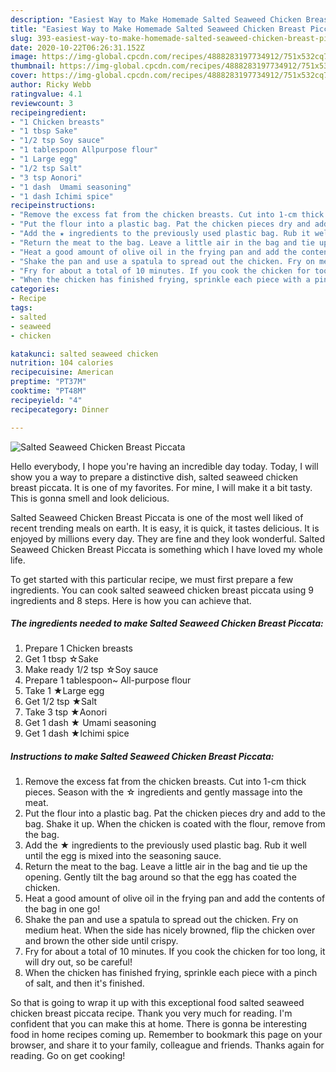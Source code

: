 ```yaml
---
description: "Easiest Way to Make Homemade Salted Seaweed Chicken Breast Piccata"
title: "Easiest Way to Make Homemade Salted Seaweed Chicken Breast Piccata"
slug: 393-easiest-way-to-make-homemade-salted-seaweed-chicken-breast-piccata
date: 2020-10-22T06:26:31.152Z
image: https://img-global.cpcdn.com/recipes/4888283197734912/751x532cq70/salted-seaweed-chicken-breast-piccata-recipe-main-photo.jpg
thumbnail: https://img-global.cpcdn.com/recipes/4888283197734912/751x532cq70/salted-seaweed-chicken-breast-piccata-recipe-main-photo.jpg
cover: https://img-global.cpcdn.com/recipes/4888283197734912/751x532cq70/salted-seaweed-chicken-breast-piccata-recipe-main-photo.jpg
author: Ricky Webb
ratingvalue: 4.1
reviewcount: 3
recipeingredient:
- "1 Chicken breasts"
- "1 tbsp Sake"
- "1/2 tsp Soy sauce"
- "1 tablespoon Allpurpose flour"
- "1 Large egg"
- "1/2 tsp Salt"
- "3 tsp Aonori"
- "1 dash  Umami seasoning"
- "1 dash Ichimi spice"
recipeinstructions:
- "Remove the excess fat from the chicken breasts. Cut into 1-cm thick pieces. Season with the ☆ ingredients and gently massage into the meat."
- "Put the flour into a plastic bag. Pat the chicken pieces dry and add to the bag. Shake it up. When the chicken is coated with the flour, remove from the bag."
- "Add the ★ ingredients to the previously used plastic bag. Rub it well until the egg is mixed into the seasoning sauce."
- "Return the meat to the bag. Leave a little air in the bag and tie up the opening. Gently tilt the bag around so that the egg has coated the chicken."
- "Heat a good amount of olive oil in the frying pan and add the contents of the bag in one go!"
- "Shake the pan and use a spatula to spread out the chicken. Fry on medium heat. When the side has nicely browned, flip the chicken over and brown the other side until crispy."
- "Fry for about a total of 10 minutes. If you cook the chicken for too long, it will dry out, so be careful!"
- "When the chicken has finished frying, sprinkle each piece with a pinch of salt, and then it&#39;s finished."
categories:
- Recipe
tags:
- salted
- seaweed
- chicken

katakunci: salted seaweed chicken 
nutrition: 104 calories
recipecuisine: American
preptime: "PT37M"
cooktime: "PT48M"
recipeyield: "4"
recipecategory: Dinner

---
```



![Salted Seaweed Chicken Breast Piccata](https://img-global.cpcdn.com/recipes/4888283197734912/751x532cq70/salted-seaweed-chicken-breast-piccata-recipe-main-photo.jpg)

Hello everybody, I hope you're having an incredible day today. Today, I will show you a way to prepare a distinctive dish, salted seaweed chicken breast piccata. It is one of my favorites. For mine, I will make it a bit tasty. This is gonna smell and look delicious.

Salted Seaweed Chicken Breast Piccata is one of the most well liked of recent trending meals on earth. It is easy, it is quick, it tastes delicious. It is enjoyed by millions every day. They are fine and they look wonderful. Salted Seaweed Chicken Breast Piccata is something which I have loved my whole life.




To get started with this particular recipe, we must first prepare a few ingredients. You can cook salted seaweed chicken breast piccata using 9 ingredients and 8 steps. Here is how you can achieve that.

<!--inarticleads1-->

##### The ingredients needed to make Salted Seaweed Chicken Breast Piccata:

1. Prepare 1 Chicken breasts
1. Get 1 tbsp ☆Sake
1. Make ready 1/2 tsp ☆Soy sauce
1. Prepare 1 tablespoon~ All-purpose flour
1. Take 1 ★Large egg
1. Get 1/2 tsp ★Salt
1. Take 3 tsp ★Aonori
1. Get 1 dash ★ Umami seasoning
1. Get 1 dash ★Ichimi spice




<!--inarticleads2-->

##### Instructions to make Salted Seaweed Chicken Breast Piccata:

1. Remove the excess fat from the chicken breasts. Cut into 1-cm thick pieces. Season with the ☆ ingredients and gently massage into the meat.
1. Put the flour into a plastic bag. Pat the chicken pieces dry and add to the bag. Shake it up. When the chicken is coated with the flour, remove from the bag.
1. Add the ★ ingredients to the previously used plastic bag. Rub it well until the egg is mixed into the seasoning sauce.
1. Return the meat to the bag. Leave a little air in the bag and tie up the opening. Gently tilt the bag around so that the egg has coated the chicken.
1. Heat a good amount of olive oil in the frying pan and add the contents of the bag in one go!
1. Shake the pan and use a spatula to spread out the chicken. Fry on medium heat. When the side has nicely browned, flip the chicken over and brown the other side until crispy.
1. Fry for about a total of 10 minutes. If you cook the chicken for too long, it will dry out, so be careful!
1. When the chicken has finished frying, sprinkle each piece with a pinch of salt, and then it&#39;s finished.




So that is going to wrap it up with this exceptional food salted seaweed chicken breast piccata recipe. Thank you very much for reading. I'm confident that you can make this at home. There is gonna be interesting food in home recipes coming up. Remember to bookmark this page on your browser, and share it to your family, colleague and friends. Thanks again for reading. Go on get cooking!
